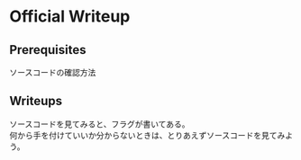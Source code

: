 # Official Writeup

## Prerequisites

ソースコードの確認方法

## Writeups

ソースコードを見てみると、フラグが書いてある。  
何から手を付けていいか分からないときは、とりあえずソースコードを見てみよう。